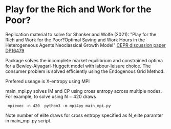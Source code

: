 # Play for the Rich and Work for the Poor? 


Replication material to solve for Shanker and Wolfe (2021): "Play for the Rich and Work for the Poor?Optimal Saving and Work Hours in the Heterogeneous Agents Neoclassical Growth Model" [CEPR discussion paper DP16479](https://cepr.org/active/publications/discussion_papers/dp.php?dpno=16479)

Package solves the incomplete market equilibrium and constrained optima for a Bewley-Aiyagari-Huggett model with labour-leisure choice. The consumer problem is solved efficiently using the Endogenous Grid Method. 

Prefered useage is X-entropy using MPI

main_mpi.py solves IM and CP using cross entropy across multiple nodes. For example, to solve using N = 420 draws

``` mpiexec -n 420  python3 -m mpi4py main_mpi.py```

Note number of elite draws for cross entropy specified as N_elite paramter in main_mpi.py script. 



